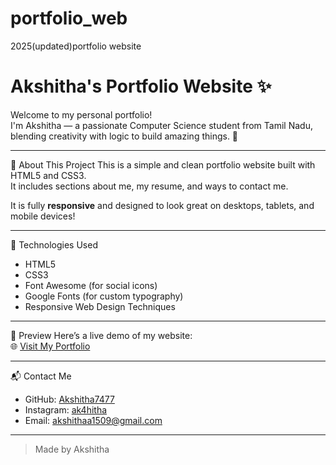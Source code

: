 # portfolio_web
2025(updated)portfolio website
# Akshitha's Portfolio Website ✨

Welcome to my personal portfolio!  
I'm Akshitha — a passionate Computer Science student from Tamil Nadu, blending creativity with logic to build amazing things. 🚀

---
📌 About This Project
This is a simple and clean portfolio website built with HTML5 and CSS3.  
It includes sections about me, my resume, and ways to contact me.

It is fully **responsive** and designed to look great on desktops, tablets, and mobile devices!

---
 🚀 Technologies Used
- HTML5
- CSS3
- Font Awesome (for social icons)
- Google Fonts (for custom typography)
- Responsive Web Design Techniques

---
📸 Preview
Here’s a live demo of my website:  
🌐 [Visit My Portfolio](https://Akshitha7477.github.io/portfolio-website/)  

---
📬 Contact Me
- GitHub: [Akshitha7477](https://github.com/Akshitha7477)
- Instagram: [ak4hitha](https://instagram.com/ak4hitha)
- Email: [akshithaa1509@gmail.com](mailto:akshithaa1509@gmail.com)

---
> Made by Akshitha
